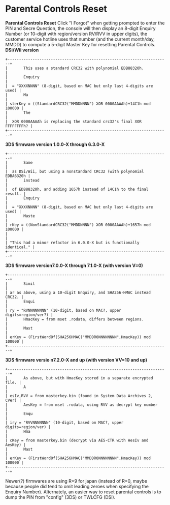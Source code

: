 # Parental Controls Reset


**Parental Controls Reset**
Click \"I Forgot\" when getting prompted to enter the PIN and Secre
Question, the console will then display an 8-digit Enquiry Number (or
10-digit with region/version RV/RVV in upper digits), the customer
service hotline uses that number (and the current month/day, MMDD) to
compute a 5-digit Master Key for resetting Parental Controls.
**DSi/Wii version**

```
+-----------------------------------------------------------------------+
|       This uses a standard CRC32 with polynomial EDB88320h.           |
|       Enquiry                                                         |
|  = "XXXXNNNN" (8-digit, based on MAC but only last 4-digits are used) |
|       Ma                                                              |
| sterKey = ((StandardCRC32("MMDDNNNN") XOR 0000AAAAh)+14C1h mod 100000 |
|       The                                                             |
|  XOR 0000AAAAh is replacing the standard crc32's final XOR FFFFFFFFh? |
+-----------------------------------------------------------------------+
```

**3DS firmware version 1.0.0-X through 6.3.0-X**

```
+-----------------------------------------------------------------------+
|       Same                                                            |
|  as DSi/Wii, but using a nonstandard CRC32 (with polynomial EDBA6320h |
|       instead                                                         |
|  of EDB88320h, and adding 1657h instead of 14C1h to the final result. |
|       Enquiry                                                         |
|  = "XXXXNNNN" (8-digit, based on MAC but only last 4-digits are used) |
|       Maste                                                           |
| rKey = ((NonStandardCRC32("MMDDNNNN") XOR 0000AAAAh)+1657h mod 100000 |
|                                                                       |
| "This had a minor refactor in 6.0.0-X but is functionally identical." |
+-----------------------------------------------------------------------+
```

**3DS firmware version7.0.0-X through 7.1.0-X (with version V=0)**

```
+-----------------------------------------------------------------------+
|       Simil                                                           |
| ar as above, using a 10-digit Enquiry, and SHA256-HMAC instead CRC32. |
|       Enqui                                                           |
| ry = "RVNNNNNNNN" (10-digit, based on MAC?, upper digits=region/ver?) |
|       HmacKey = from mset .rodata, differs between regions.           |
|       Mast                                                            |
| erKey = (FirstWordOf(SHA256HMAC("MMDDR0NNNNNNNN",HmacKey)) mod 100000 |
+-----------------------------------------------------------------------+
```

**3DS firmware versio n7.2.0-X and up (with version VV=10 and up)**

```
+-----------------------------------------------------------------------+
|       As above, but with HmacKey stored in a separate encrypted file. |
|       A                                                               |
| esIv,RVV = from masterkey.bin (found in System Data Archives 2, CVer) |
|       AesKey = from mset .rodata, using RVV as decrypt key number     |
|       Enqu                                                            |
| iry = "RVVNNNNNNN" (10-digit, based on MAC?, upper digits=region/ver) |
|       Hma                                                             |
| cKey = from masterkey.bin (decrypt via AES-CTR with AesIv and AesKey) |
|       Mast                                                            |
| erKey = (FirstWordOf(SHA256HMAC("MMDDR0NNNNNNNN",HmacKey)) mod 100000 |
+-----------------------------------------------------------------------+
```

Newer(?) firmwares are using R=9 for japan (instead of R=0, maybe
because people did tend to omit leading zeroes when specifying the
Enquiry Number).
Alternately, an easier way to reset parental controls is to dump the PIN
from \"config\" (3DS) or TWLCFG (DSi).




